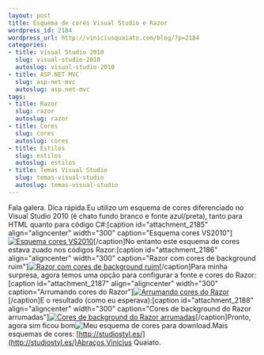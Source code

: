 ```yaml
--- 
layout: post
title: Esquema de cores Visual Studio e Razor
wordpress_id: 2184
wordpress_url: http://viniciusquaiato.com/blog/?p=2184
categories: 
- title: Visual Studio 2010
  slug: visual-studio-2010
  autoslug: visual-studio-2010
- title: ASP.NET MVC
  slug: asp-net-mvc
  autoslug: asp.net-mvc
tags: 
- title: Razor
  slug: razor
  autoslug: razor
- title: Cores
  slug: cores
  autoslug: cores
- title: Estilos
  slug: estilos
  autoslug: estilos
- title: Temas Visual Studio
  slug: temas-visual-studio
  autoslug: temas-visual-studio
---
```

Fala galera. Dica rápida.Eu utilizo um esquema de cores diferenciado no Visual Studio 2010 (é chato fundo branco e fonte azul/preta), tanto para HTML quanto para código C#:[caption id="attachment_2185" align="aligncenter" width="300" caption="Esquema cores VS2010"][![Esquema cores VS2010](http://viniciusquaiato.com/blog/wp-content/uploads/2010/11/Esquema-cores-VS2010-300x200.png "Esquema cores VS2010")](http://viniciusquaiato.com/blog/wp-content/uploads/2010/11/Esquema-cores-VS2010.png)[/caption]No entanto este esquema de cores estava zuado nos códigos Razor:[caption id="attachment_2186" align="aligncenter" width="300" caption="Razor com cores de background ruim"][![Razor com cores de background ruim](http://viniciusquaiato.com/blog/wp-content/uploads/2010/11/Razor-com-background-ruim-300x140.png "Razor com cores de background ruim")](http://viniciusquaiato.com/blog/wp-content/uploads/2010/11/Razor-com-background-ruim.png)[/caption]Para minha surpresa, agora temos uma opção para configurar a fonte e cores do Razor:[caption id="attachment_2187" align="aligncenter" width="300" caption="Arrumando cores do Razor"][![Arrumando cores do Razor](http://viniciusquaiato.com/blog/wp-content/uploads/2010/11/Arrumando-cores-do-Razor-300x172.png "Arrumando cores do Razor")](http://viniciusquaiato.com/blog/wp-content/uploads/2010/11/Arrumando-cores-do-Razor.png)[/caption]E o resultado (como eu esperava):[caption id="attachment_2188" align="aligncenter" width="300" caption="Cores de background do Razor arrumadas"][![Cores de background do Razor arrumadas](http://viniciusquaiato.com/blog/wp-content/uploads/2010/11/Cores-do-Razor-arrumadas-300x140.png "Cores de background do Razor arrumadas")](http://viniciusquaiato.com/blog/wp-content/uploads/2010/11/Cores-do-Razor-arrumadas.png)[/caption]Pronto, agora sim ficou bom![Meu esquema de cores para download.](http://viniciusquaiato.com/files/vscolorschemes/Esquema_Cores_ViniciusQuaiato_22_11_2010.vssettings)Mais esquemas de cores: [http://studiostyl.es/](http://studiostyl.es/)Abraços,Vinicius Quaiato.
